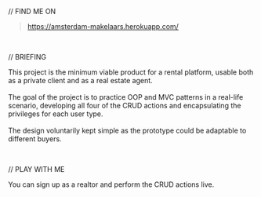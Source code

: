 // FIND ME ON
> https://amsterdam-makelaars.herokuapp.com/

<br>

// BRIEFING

This project is the minimum viable product for a rental platform, usable both as a private client and as a real estate agent. 
<br><br>
The goal of the project is to practice OOP and MVC patterns in a real-life scenario, developing all four of the CRUD actions and encapsulating the privileges for each user type. <br><br>
The design voluntarily kept simple as the prototype could be adaptable to different buyers.

<br>

// PLAY WITH ME

You can sign up as a realtor and perform the CRUD actions live.
